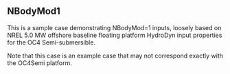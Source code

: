 ## NBodyMod1

This is a sample case demonstrating NBodyMod=1 inputs, loosely based on NREL 5.0
MW offshore baseline floating platform HydroDyn input properties for the OC4
Semi-submersible.

Note that this case is an example case that may not correspond exactly with the
OC4Semi platform.
